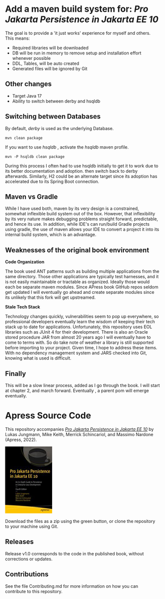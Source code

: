 # Add a maven build system for:  *Pro Jakarta Persistence in Jakarta EE 10*

The goal is to provide a 'it just works' experience for myself and others.
This means:
* Required libraries will be downloaded
* DB will be run in memory to remove setup and installation effort whenever possible
* DDL, Tables, will be auto created
* Generated files will be ignored by Git

## Other changes
* Target Java 17
* Ability to switch between derby and hsqldb

## Switching between Databases
By default, *derby* is used as the underlying Database.

    mvn clean package

If you want to use *hsqldb* , activate the *hsqldb* maven profile. 

    mvn -P hsqldb clean package

During this process I often had to use hsqldb initially to get it to work due to its better documentation and adoption.
then switch back to derby afterwards. Similarly, H2 could be an alternate target since its adoption has accelerated 
due to its Spring Boot connection.

## Maven vs Gradle
While I have used both, maven by its very design is a constrained, somewhat inflexible build system out of the box.
However, that inflexibility by its very nature makes debugging problems straight forward, predictable, 
and hence its use. In addition, while IDE's can run/build Gradle projects using gradle, the use of maven allows your
IDE to convert a project it into its internal build system, which is an advantage.

## Weaknesses of the original book environment

**Code Organization**

The book used ANT patterns such as building multiple applications from the same directory.
Those other applications are typically test harnesses, and it is not easily maintainable or tractable as organized.
Ideally those would each be separate maven modules. Since APress book GitHub repos seldom get updated I will eventually 
go ahead and create separate modules since its unlikely that this fork will get upstreamed.

**Stale Tech Stack**

Technology changes quickly, vulnerabilities seem to pop up everywhere, so professional developers eventually learn
the wisdom of keeping their tech stack up to date for applications. Unfortunately, this repository uses EOL  
libraries such as JUnit 4 for their development. There is also an Oracle stored procedure JAR from almost 20 years ago I 
will eventually have to come to terms with. So do take note of weather a library is still supported before importing to 
your project. Given time, I hope to address these items. 
With no dependency management system and JARS checked into Git, knowing what is used is difficult.

## Finally
This will be a slow linear process, added as I go through the book. I will start at chapter 2, and march forward.
Eventually , a parent pom will emerge eventually.

# Apress Source Code

This repository accompanies [*Pro Jakarta Persistence in Jakarta EE 10*](https://link.springer.com/book/10.1007/978-1-4842-7443-9) by  Lukas Jungmann, Mike Keith, Merrick Schincariol, and Massimo Nardone (Apress, 2022).

![Cover image](978-1-4842-7442-2.jpg)

Download the files as a zip using the green button, or clone the repository to your machine using Git.

## Releases

Release v1.0 corresponds to the code in the published book, without corrections or updates.

## Contributions

See the file Contributing.md for more information on how you can contribute to this repository.